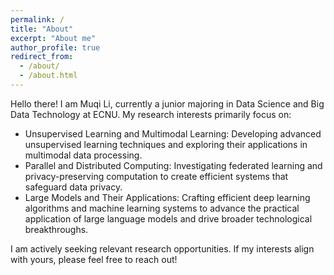 ```yaml
---
permalink: /
title: "About"
excerpt: "About me"
author_profile: true
redirect_from: 
  - /about/
  - /about.html
---
```


Hello there! I am Muqi Li, currently a junior majoring in Data Science and Big Data Technology at ECNU. My research interests primarily focus on:

- Unsupervised Learning and Multimodal Learning: Developing advanced unsupervised learning techniques and exploring their applications in multimodal data processing.
- Parallel and Distributed Computing: Investigating federated learning and privacy-preserving computation to create efficient systems that safeguard data privacy.
- Large Models and Their Applications: Crafting efficient deep learning algorithms and machine learning systems to advance the practical application of large language models and drive broader technological breakthroughs.

I am actively seeking relevant research opportunities. If my interests align with yours, please feel free to reach out!
